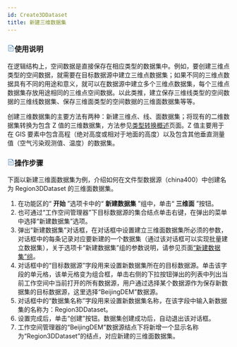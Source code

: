 ```yaml
---
id: Create3DDataset
title: 新建三维数据集
---
```

### ![](../img/read.gif)使用说明

在逻辑结构上，空间数据是直接保存在相应类型的数据集中。例如，要创建三维点类型的空间数据，就需要在目标数据源中建立三维点数据集；如果不同的三维点数据具有不同的用途和意义，就可以在数据源中建立多个三维点数据集，每个三维点数据集存放用途相同的三维点空间数据。以此类推，建立保存三维线类型的空间数据的三维线数据集、保存三维面类型的空间数据的三维面数据集等等。

创建三维数据集的主要方法有两种：新建三维点、线、面数据集；将现有的二维数据集转换为包含 Z
值的三维数据集，方法参见[类型转换概述](../../Features/DataProcessing/ConvertDataType/AboutDateTypeConvert)页面。Z
值主要用于在 GIS 要素中包含高程（绝对高度或相对于地面的高度）以及包含其他垂直测量值（空气污染观测值、温度）的数据集。

### ![](../img/read.gif)操作步骤

下面以新建三维面数据集为例，介绍如何在文件型数据源（china400）中创建名为 Region3DDataset 的三维面数据集。

  1. 在功能区的“ **开始** ”选项卡中的“ **新建数据集** ”组中，单击“ **三维面** ”按钮。
  2. 也可通过“工作空间管理器”下目标数据源的集合结点单击右键，在弹出的菜单中选择“新建数据集”选项。
  3. 弹出“新建数据集”对话框，在对话框中设置建立三维面数据集所必须的参数，对话框中的每条记录对应要新建的一个数据集（通过该对话框可以实现批量建立数据集），关于选项卡“新建数据集”组的参数说明，请参见页面[“新建数据集”组](../DataProcessing/DataManagement/CreateDataset)。
  4. 对话框中的“目标数据源”字段用来设置新数据集所在的目标数据源。单击该字段的单元格，该单元格变为组合框，单击右侧的下拉按钮弹出的列表中列出当前工作空间中当前打开的所有数据源，用户通过选择某个数据源作为保存新数据集的目标数据源，这里选择“BeijingDEM”数据源。
  5. 对话框中的“数据集名称”字段用来设置新数据集名称，在该字段中输入新数据集的名称为：Region3DDataset。
  6. 设置完成后，单击“创建”按钮。数据集创建成功后，自动退出该对话框。
  7. 工作空间管理器的“BeijingDEM”数据源结点下将新增一个显示名称为“Region3DDataset”的结点，对应新建的三维面数据集。



